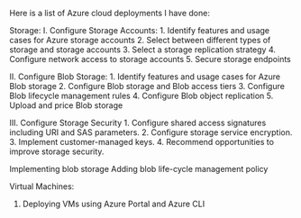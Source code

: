 Here is a list of Azure cloud deployments I have done:

Storage:
  I. Configure Storage Accounts:
    1. Identify features and usage cases for Azure storage accounts
    2. Select between different types of storage and storage accounts
    3. Select a storage replication strategy
    4. Configure network access to storage accounts
    5. Secure storage endpoints
 
  
  II. Configure Blob Storage:
    1. Identify features and usage cases for Azure Blob storage
    2. Configure Blob storage and Blob access tiers
    3. Configure Blob lifecycle management rules
    4. Configure Blob object replication
    5. Upload and price Blob storage
    
  III. Configure Storage Security
    1. Configure shared access signatures including URI and SAS parameters.
    2. Configure storage service encryption.
    3. Implement customer-managed keys.
    4. Recommend opportunities to improve storage security.


  
  Implementing blob storage
   Adding blob life-cycle management policy


Virtual Machines:
  1. Deploying VMs using Azure Portal and Azure CLI
